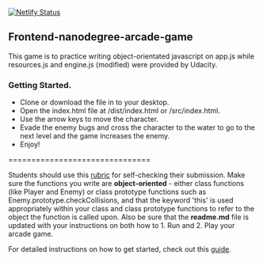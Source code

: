 [![Netlify Status](https://api.netlify.com/api/v1/badges/a6f8abd4-d60a-405a-87f3-c9c00bf85501/deploy-status)](https://app.netlify.com/sites/unruffled-thompson-bd1938/deploys)

## Frontend-nanodegree-arcade-game

This game is to practice writing object-orientated javascript on app.js while resources.js and engine.js (modified) were provided by Udacity.

### Getting Started.

- Clone or download the file in to your desktop.
- Open the index.html file at /dist/index.html or /src/index.html.
- Use the arrow keys to move the character.
- Evade the enemy bugs and cross the character to the water
  to go to the next level and the game increases the enemy.
- Enjoy!

===============================

Students should use this [rubric](https://review.udacity.com/#!/projects/2696458597/rubric) for self-checking their submission. Make sure the functions you write are **object-oriented** - either class functions (like Player and Enemy) or class prototype functions such as Enemy.prototype.checkCollisions, and that the keyword 'this' is used appropriately within your class and class prototype functions to refer to the object the function is called upon. Also be sure that the **readme.md** file is updated with your instructions on both how to 1. Run and 2. Play your arcade game.

For detailed instructions on how to get started, check out this [guide](https://docs.google.com/document/d/1v01aScPjSWCCWQLIpFqvg3-vXLH2e8_SZQKC8jNO0Dc/pub?embedded=true).
